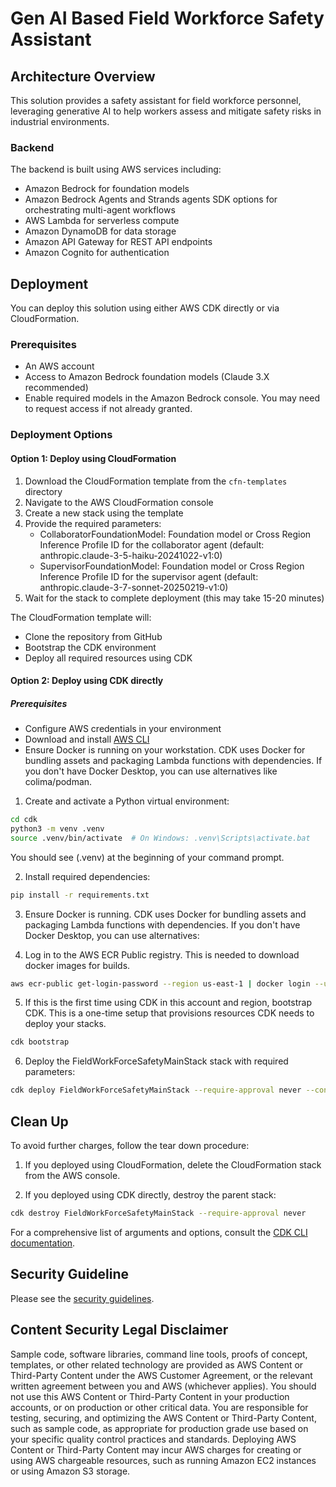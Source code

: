# Gen AI Based Field Workforce Safety Assistant

## Architecture Overview

This solution provides a safety assistant for field workforce personnel, leveraging generative AI to help workers assess and mitigate safety risks in industrial environments.

### Backend

The backend is built using AWS services including:
- Amazon Bedrock for foundation models
- Amazon Bedrock Agents and Strands agents SDK options for orchestrating multi-agent workflows
- AWS Lambda for serverless compute
- Amazon DynamoDB for data storage
- Amazon API Gateway for REST API endpoints
- Amazon Cognito for authentication

## Deployment

You can deploy this solution using either AWS CDK directly or via CloudFormation.

### Prerequisites

- An AWS account
- Access to Amazon Bedrock foundation models (Claude 3.X recommended)
- Enable required models in the Amazon Bedrock console. You may need to request access if not already granted.


### Deployment Options

#### Option 1: Deploy using CloudFormation

1. Download the CloudFormation template from the `cfn-templates` directory
2. Navigate to the AWS CloudFormation console
3. Create a new stack using the template
4. Provide the required parameters:
   - CollaboratorFoundationModel: Foundation model or Cross Region Inference Profile ID for the collaborator agent (default: anthropic.claude-3-5-haiku-20241022-v1:0)
   - SupervisorFoundationModel: Foundation model or Cross Region Inference Profile ID for the supervisor agent (default: anthropic.claude-3-7-sonnet-20250219-v1:0)
5. Wait for the stack to complete deployment (this may take 15-20 minutes)

The CloudFormation template will:
- Clone the repository from GitHub
- Bootstrap the CDK environment
- Deploy all required resources using CDK

#### Option 2: Deploy using CDK directly

##### Prerequisites
- Configure AWS credentials in your environment
- Download and install [AWS CLI](https://docs.aws.amazon.com/cli/latest/userguide/getting-started-install.html)
- Ensure Docker is running on your workstation. CDK uses Docker for bundling assets and packaging Lambda functions with dependencies. If you don't have Docker Desktop, you can use alternatives like colima/podman.

1. Create and activate a Python virtual environment:

```bash
cd cdk
python3 -m venv .venv
source .venv/bin/activate  # On Windows: .venv\Scripts\activate.bat
```
You should see (.venv) at the beginning of your command prompt.

2. Install required dependencies:

```bash
pip install -r requirements.txt
```
3. Ensure Docker is running. CDK uses Docker for bundling assets and packaging Lambda functions with dependencies. If you don't have Docker Desktop, you can use alternatives:

4. Log in to the AWS ECR Public registry. This is needed to download docker images for builds.
```bash
aws ecr-public get-login-password --region us-east-1 | docker login --username AWS --password-stdin public.ecr.aws
```

5. If this is the first time using CDK in this account and region, bootstrap CDK. This is a one-time setup that provisions resources CDK needs to deploy your stacks.
```bash
cdk bootstrap
```

6. Deploy the FieldWorkForceSafetyMainStack stack with required parameters:
```bash    
cdk deploy FieldWorkForceSafetyMainStack --require-approval never --context collaborator_foundation_model="us.anthropic.claude-3-5-haiku-20241022-v1:0" --context supervisor_foundation_model="us.anthropic.claude-3-7-sonnet-20250219-v1:0" 
```

## Clean Up
To avoid further charges, follow the tear down procedure:

1. If you deployed using CloudFormation, delete the CloudFormation stack from the AWS console.

2. If you deployed using CDK directly, destroy the parent stack:
```bash
cdk destroy FieldWorkForceSafetyMainStack --require-approval never
```

For a comprehensive list of arguments and options, consult the [CDK CLI documentation](https://docs.aws.amazon.com/cdk/v2/guide/cli.html).

## Security Guideline
Please see the [security guidelines](documentation/security.md).

## Content Security Legal Disclaimer
Sample code, software libraries, command line tools, proofs of concept, templates, or other related technology are provided as AWS Content or Third-Party Content under the AWS Customer Agreement, or the relevant written agreement between you and AWS (whichever applies). You should not use this AWS Content or Third-Party Content in your production accounts, or on production or other critical data. You are responsible for testing, securing, and optimizing the AWS Content or Third-Party Content, such as sample code, as appropriate for production grade use based on your specific quality control practices and standards. Deploying AWS Content or Third-Party Content may incur AWS charges for creating or using AWS chargeable resources, such as running Amazon EC2 instances or using Amazon S3 storage.

